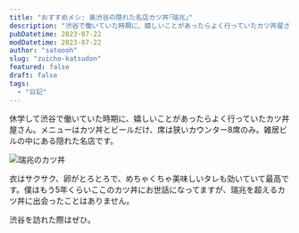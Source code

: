 ```yaml
---
title: "おすすめメシ: 奥渋谷の隠れた名店カツ丼｢瑞兆｣"
description: "渋谷で働いていた時期に、嬉しいことがあったらよく行っていたカツ丼屋さん。メニューはカツ丼とビールだけ、席は狭いカウンター8席のみ。雑居ビルの中にある隠れた名店です。"
pubDatetime: 2023-07-22
modDatetime: 2023-07-22
author: "satoooh"
slug: "zuicho-katsudon"
featured: false
draft: false
tags:
  - "日記"
---
```


休学して渋谷で働いていた時期に、嬉しいことがあったらよく行っていたカツ丼屋さん。メニューはカツ丼とビールだけ、席は狭いカウンター8席のみ。雑居ビルの中にある隠れた名店です。

![瑞兆のカツ丼](/assets/zuicho_1.webp)

衣はサクサク、卵がとろとろで、めちゃくちゃ美味しいタレも効いていて最高です。僕はもう5年くらいここのカツ丼にお世話になってますが、瑞兆を超えるカツ丼に出会ったことはありません。

渋谷を訪れた際はぜひ。
